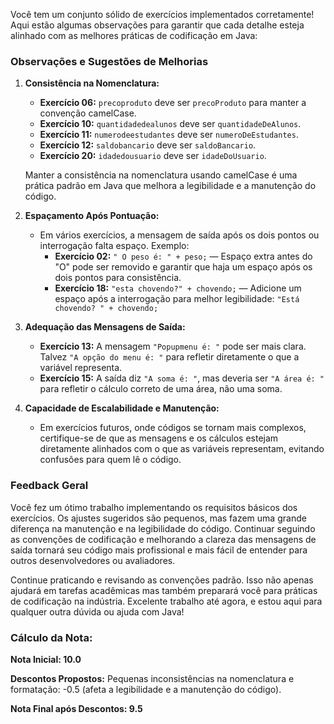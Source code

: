 Você tem um conjunto sólido de exercícios implementados corretamente! Aqui estão algumas observações para garantir que cada detalhe esteja alinhado com as melhores práticas de codificação em Java:

### Observações e Sugestões de Melhorias

1. **Consistência na Nomenclatura:**
   - **Exercício 06:** `precoproduto` deve ser `precoProduto` para manter a convenção camelCase.
   - **Exercício 10:** `quantidadedealunos` deve ser `quantidadeDeAlunos`.
   - **Exercício 11:** `numerodeestudantes` deve ser `numeroDeEstudantes`.
   - **Exercício 12:** `saldobancario` deve ser `saldoBancario`.
   - **Exercício 20:** `idadedousuario` deve ser `idadeDoUsuario`.

   Manter a consistência na nomenclatura usando camelCase é uma prática padrão em Java que melhora a legibilidade e a manutenção do código.

2. **Espaçamento Após Pontuação:**
   - Em vários exercícios, a mensagem de saída após os dois pontos ou interrogação falta espaço. Exemplo:
     - **Exercício 02:** `" O peso é: " + peso;` — Espaço extra antes do "O" pode ser removido e garantir que haja um espaço após os dois pontos para consistência.
     - **Exercício 18:** `"esta chovendo?" + chovendo;` — Adicione um espaço após a interrogação para melhor legibilidade: `"Está chovendo? " + chovendo;`

3. **Adequação das Mensagens de Saída:**
   - **Exercício 13:** A mensagem `"Popupmenu é: "` pode ser mais clara. Talvez `"A opção do menu é: "` para refletir diretamente o que a variável representa.
   - **Exercício 15:** A saída diz `"A soma é: "`, mas deveria ser `"A área é: "` para refletir o cálculo correto de uma área, não uma soma.

4. **Capacidade de Escalabilidade e Manutenção:**
   - Em exercícios futuros, onde códigos se tornam mais complexos, certifique-se de que as mensagens e os cálculos estejam diretamente alinhados com o que as variáveis representam, evitando confusões para quem lê o código.

### Feedback Geral

Você fez um ótimo trabalho implementando os requisitos básicos dos exercícios. Os ajustes sugeridos são pequenos, mas fazem uma grande diferença na manutenção e na legibilidade do código. Continuar seguindo as convenções de codificação e melhorando a clareza das mensagens de saída tornará seu código mais profissional e mais fácil de entender para outros desenvolvedores ou avaliadores.

Continue praticando e revisando as convenções padrão. Isso não apenas ajudará em tarefas acadêmicas mas também preparará você para práticas de codificação na indústria. Excelente trabalho até agora, e estou aqui para qualquer outra dúvida ou ajuda com Java!
### Cálculo da Nota:

**Nota Inicial: 10.0**

**Descontos Propostos:** Pequenas inconsistências na nomenclatura e formatação: -0.5 (afeta a legibilidade e a manutenção do código).

**Nota Final após Descontos: 9.5**

